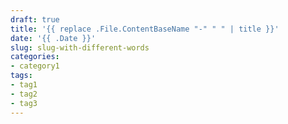 ```yaml
---
draft: true
title: '{{ replace .File.ContentBaseName "-" " " | title }}'
date: '{{ .Date }}'
slug: slug-with-different-words
categories:
- category1
tags:
- tag1
- tag2
- tag3
---
```

